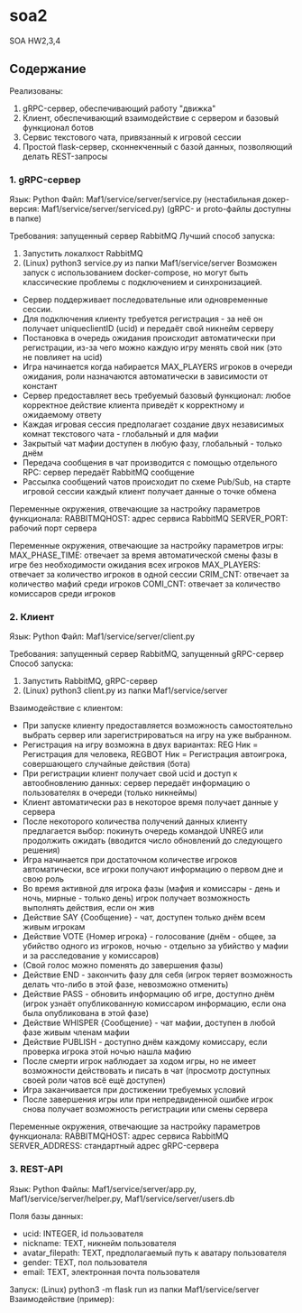 # soa2
SOA HW2,3,4


## Содержание

Реализованы:
1. gRPC-сервер, обеспечивающий работу "движка"
2. Клиент, обеспечивающий взаимодействие с сервером и базовый функционал ботов
3. Сервис текстового чата, привязанный к игровой сессии
4. Простой flask-сервер, сконнекченный с базой данных, позволяющий делать REST-запросы


### 1. gRPC-сервер
Язык: Python
Файл: Maf1/service/server/service.py (нестабильная докер-версия: Maf1/service/server/serviced.py)
(gRPC- и proto-файлы доступны в папке)

Требования: запущенный сервер RabbitMQ
Лучший способ запуска:
1. Запустить локалхост RabbitMQ
2. (Linux) python3 service.py из папки Maf1/service/server
Возможен запуск с использованием docker-compose, но могут быть классические проблемы с подключением и синхронизацией.

- Сервер поддерживает последовательные или одновременные сессии.
- Для подключения клиенту требуется регистрация - за неё он получает uniqueclientID (ucid) и передаёт свой никнейм серверу
- Постановка в очередь ожидания происходит автоматически при регистрации, из-за чего можно каждую игру менять свой ник (это не повлияет на ucid)
- Игра начинается когда набирается MAX_PLAYERS игроков в очереди ожидания, роли назначаются автоматически в зависимости от констант
- Сервер предоставляет весь требуемый базовый функционал: любое корректное действие клиента приведёт к корректному и ожидаемому ответу
- Каждая игровая сессия предполагает создание двух независимых комнат текстового чата - глобальный и для мафии
- Закрытый чат мафии доступен в любую фазу, глобальный - только днём
- Передача сообщения в чат производится с помощью отдельного RPC: сервер передаёт RabbitMQ сообщение
- Рассылка сообщений чатов происходит по схеме Pub/Sub, на старте игровой сессии каждый клиент получает данные о точке обмена

Переменные окружения, отвечающие за настройку параметров функционала:
RABBITMQHOST: адрес сервиса RabbitMQ
SERVER_PORT: рабочий порт сервера

Переменные окружения, отвечающие за настройку параметров игры:
MAX_PHASE_TIME: отвечает за время автоматической смены фазы в игре без необходимости ожидания всех игроков
MAX_PLAYERS: отвечает за количество игроков в одной сессии
CRIM_CNT: отвечает за количество мафий среди игроков
COMI_CNT: отвечает за количество комиссаров среди игроков

### 2. Клиент
Язык: Python
Файл: Maf1/service/server/client.py

Требования: запущенный сервер RabbitMQ, запущенный gRPC-сервер
Способ запуска:
1. Запустить RabbitMQ, gRPC-сервер
2. (Linux) python3 client.py из папки Maf1/service/server

Взаимодействие с клиентом:
- При запуске клиенту предоставляется возможность самостоятельно выбрать сервер или зарегистрироваться на игру на уже выбранном.
- Регистрация на игру возможна в двух вариантах: REG Ник = Регистрация для человека, REGBOT Ник = Регистрация автоигрока, совершающего случайные действия (бота)
- При регистрации клиент получает свой ucid и доступ к автообновлению данных: сервер передаёт информацию о пользователях в очереди (только никнеймы)
- Клиент автоматически раз в некоторое время получает данные у сервера
- После некоторого количества получений данных клиенту предлагается выбор: покинуть очередь командой UNREG или продолжить ожидать (вводится число обновлений до следующего решения)
- Игра начинается при достаточном количестве игроков автоматически, все игроки получают информацию о первом дне и свою роль
- Во время активной для игрока фазы (мафия и комиссары - день и ночь, мирные - только день) игрок получает возможность выполнять действия, если он жив
- Действие SAY {Сообщение} - чат, доступен только днём всем живым игрокам
- Действие VOTE {Номер игрока} - голосование (днём - общее, за убийство одного из игроков, ночью - отдельно за убийство у мафии и за расследование у комиссаров)
- (Свой голос можно поменять до завершения фазы)
- Действие END - закончить фазу для себя (игрок теряет возможность делать что-либо в этой фазе, невозможно отменить)
- Действие PASS - обновить информацию об игре, доступно днём (игрок узнаёт опубликованную комиссаром информацию, если она была опубликована в этой фазе)
- Действие WHISPER {Сообщение} - чат мафии, доступен в любой фазе живым членам мафии
- Действие PUBLISH - доступно днём каждому комиссару, если проверка игрока этой ночью нашла мафию
- После смерти игрок наблюдает за ходом игры, но не имеет возможности действовать и писать в чат (просмотр доступных своей роли чатов всё ещё доступен)
- Игра заканчивается при достижении требуемых условий
- После завершения игры или при непредвиденной ошибке игрок снова получает возможность регистрации или смены сервера

Переменные окружения, отвечающие за настройку параметров функционала:
RABBITMQHOST: адрес сервиса RabbitMQ
SERVER_ADDRESS: стандартный адрес gRPC-сервера

### 3. REST-API
Язык: Python
Файлы: Maf1/service/server/app.py, Maf1/service/server/helper.py, Maf1/service/server/users.db

Поля базы данных:
- ucid: INTEGER, id пользователя
- nickname: TEXT, никнейм пользователя
- avatar_filepath: TEXT, предполагаемый путь к аватару пользователя
- gender: TEXT, пол пользователя
- email: TEXT, электронная почта пользователя

Запуск: (Linux) python3 -m flask run из папки Maf1/service/server
Взаимодействие (пример):

